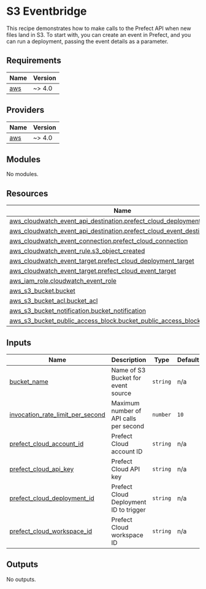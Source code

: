 # S3 Eventbridge

This recipe demonstrates how to make calls to the Prefect API when new files land in S3. To start with, you can create an event in Prefect, and you can run a deployment, passing the event details as a parameter.

<!-- BEGIN_TF_DOCS -->
## Requirements

| Name | Version |
|------|---------|
| <a name="requirement_aws"></a> [aws](#requirement\_aws) | ~> 4.0 |

## Providers

| Name | Version |
|------|---------|
| <a name="provider_aws"></a> [aws](#provider\_aws) | ~> 4.0 |

## Modules

No modules.

## Resources

| Name | Type |
|------|------|
| [aws_cloudwatch_event_api_destination.prefect_cloud_deployment_destination](https://registry.terraform.io/providers/hashicorp/aws/latest/docs/resources/cloudwatch_event_api_destination) | resource |
| [aws_cloudwatch_event_api_destination.prefect_cloud_event_destination](https://registry.terraform.io/providers/hashicorp/aws/latest/docs/resources/cloudwatch_event_api_destination) | resource |
| [aws_cloudwatch_event_connection.prefect_cloud_connection](https://registry.terraform.io/providers/hashicorp/aws/latest/docs/resources/cloudwatch_event_connection) | resource |
| [aws_cloudwatch_event_rule.s3_object_created](https://registry.terraform.io/providers/hashicorp/aws/latest/docs/resources/cloudwatch_event_rule) | resource |
| [aws_cloudwatch_event_target.prefect_cloud_deployment_target](https://registry.terraform.io/providers/hashicorp/aws/latest/docs/resources/cloudwatch_event_target) | resource |
| [aws_cloudwatch_event_target.prefect_cloud_event_target](https://registry.terraform.io/providers/hashicorp/aws/latest/docs/resources/cloudwatch_event_target) | resource |
| [aws_iam_role.cloudwatch_event_role](https://registry.terraform.io/providers/hashicorp/aws/latest/docs/resources/iam_role) | resource |
| [aws_s3_bucket.bucket](https://registry.terraform.io/providers/hashicorp/aws/latest/docs/resources/s3_bucket) | resource |
| [aws_s3_bucket_acl.bucket_acl](https://registry.terraform.io/providers/hashicorp/aws/latest/docs/resources/s3_bucket_acl) | resource |
| [aws_s3_bucket_notification.bucket_notification](https://registry.terraform.io/providers/hashicorp/aws/latest/docs/resources/s3_bucket_notification) | resource |
| [aws_s3_bucket_public_access_block.bucket_public_access_block](https://registry.terraform.io/providers/hashicorp/aws/latest/docs/resources/s3_bucket_public_access_block) | resource |

## Inputs

| Name | Description | Type | Default | Required |
|------|-------------|------|---------|:--------:|
| <a name="input_bucket_name"></a> [bucket\_name](#input\_bucket\_name) | Name of S3 Bucket for event source | `string` | n/a | yes |
| <a name="input_invocation_rate_limit_per_second"></a> [invocation\_rate\_limit\_per\_second](#input\_invocation\_rate\_limit\_per\_second) | Maximum number of API calls per second | `number` | `10` | no |
| <a name="input_prefect_cloud_account_id"></a> [prefect\_cloud\_account\_id](#input\_prefect\_cloud\_account\_id) | Prefect Cloud account ID | `string` | n/a | yes |
| <a name="input_prefect_cloud_api_key"></a> [prefect\_cloud\_api\_key](#input\_prefect\_cloud\_api\_key) | Prefect Cloud API key | `string` | n/a | yes |
| <a name="input_prefect_cloud_deployment_id"></a> [prefect\_cloud\_deployment\_id](#input\_prefect\_cloud\_deployment\_id) | Prefect Cloud Deployment ID to trigger | `string` | n/a | yes |
| <a name="input_prefect_cloud_workspace_id"></a> [prefect\_cloud\_workspace\_id](#input\_prefect\_cloud\_workspace\_id) | Prefect Cloud workspace ID | `string` | n/a | yes |

## Outputs

No outputs.
<!-- END_TF_DOCS -->